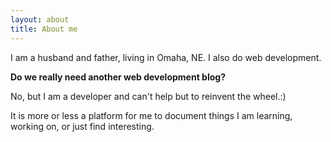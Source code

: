 ```yaml
---
layout: about
title: About me 
---
```


I am a husband and father, living in Omaha, NE. I also do web development. 

**Do we really need another web development blog?**

No, but I am a developer and can't help but to reinvent the wheel.:)

It is more or less a platform for me to document things I am learning, working on, or just find interesting.
